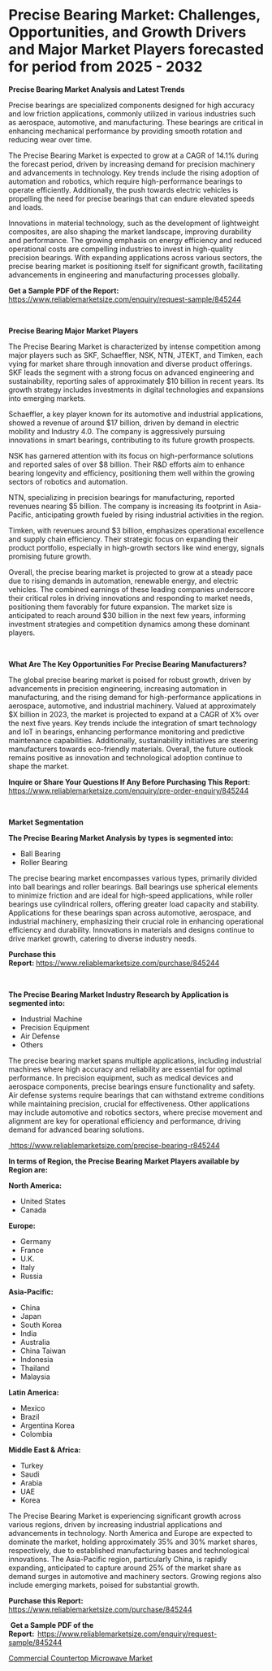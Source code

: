 <p><h1>Precise Bearing Market: Challenges, Opportunities, and Growth Drivers and Major Market Players forecasted for period from 2025 - 2032</h1></p><p><strong>Precise Bearing Market Analysis and Latest Trends</strong></p>
<p><p>Precise bearings are specialized components designed for high accuracy and low friction applications, commonly utilized in various industries such as aerospace, automotive, and manufacturing. These bearings are critical in enhancing mechanical performance by providing smooth rotation and reducing wear over time.</p><p>The Precise Bearing Market is expected to grow at a CAGR of 14.1% during the forecast period, driven by increasing demand for precision machinery and advancements in technology. Key trends include the rising adoption of automation and robotics, which require high-performance bearings to operate efficiently. Additionally, the push towards electric vehicles is propelling the need for precise bearings that can endure elevated speeds and loads.</p><p>Innovations in material technology, such as the development of lightweight composites, are also shaping the market landscape, improving durability and performance. The growing emphasis on energy efficiency and reduced operational costs are compelling industries to invest in high-quality precision bearings. With expanding applications across various sectors, the precise bearing market is positioning itself for significant growth, facilitating advancements in engineering and manufacturing processes globally.</p></p>
<p><strong>Get a Sample PDF of the Report:&nbsp;</strong> <a href="https://www.reliablemarketsize.com/enquiry/request-sample/845244?utm_campaign=2889&utm_medium=2&utm_source=Github&utm_content=ia&utm_term=10042025&utm_id=precise-bearing">https://www.reliablemarketsize.com/enquiry/request-sample/845244</a></p>
<p>&nbsp;</p>
<p><strong>Precise Bearing Major Market Players</strong></p>
<p><p>The Precise Bearing Market is characterized by intense competition among major players such as SKF, Schaeffler, NSK, NTN, JTEKT, and Timken, each vying for market share through innovation and diverse product offerings. SKF leads the segment with a strong focus on advanced engineering and sustainability, reporting sales of approximately $10 billion in recent years. Its growth strategy includes investments in digital technologies and expansions into emerging markets.</p><p>Schaeffler, a key player known for its automotive and industrial applications, showed a revenue of around $17 billion, driven by demand in electric mobility and Industry 4.0. The company is aggressively pursuing innovations in smart bearings, contributing to its future growth prospects.</p><p>NSK has garnered attention with its focus on high-performance solutions and reported sales of over $8 billion. Their R&D efforts aim to enhance bearing longevity and efficiency, positioning them well within the growing sectors of robotics and automation.</p><p>NTN, specializing in precision bearings for manufacturing, reported revenues nearing $5 billion. The company is increasing its footprint in Asia-Pacific, anticipating growth fueled by rising industrial activities in the region.</p><p>Timken, with revenues around $3 billion, emphasizes operational excellence and supply chain efficiency. Their strategic focus on expanding their product portfolio, especially in high-growth sectors like wind energy, signals promising future growth.</p><p>Overall, the precise bearing market is projected to grow at a steady pace due to rising demands in automation, renewable energy, and electric vehicles. The combined earnings of these leading companies underscore their critical roles in driving innovations and responding to market needs, positioning them favorably for future expansion. The market size is anticipated to reach around $30 billion in the next few years, informing investment strategies and competition dynamics among these dominant players.</p></p>
<p>&nbsp;</p>
<p><strong>What Are The Key Opportunities For Precise Bearing Manufacturers?</strong></p>
<p><p>The global precise bearing market is poised for robust growth, driven by advancements in precision engineering, increasing automation in manufacturing, and the rising demand for high-performance applications in aerospace, automotive, and industrial machinery. Valued at approximately $X billion in 2023, the market is projected to expand at a CAGR of X% over the next five years. Key trends include the integration of smart technology and IoT in bearings, enhancing performance monitoring and predictive maintenance capabilities. Additionally, sustainability initiatives are steering manufacturers towards eco-friendly materials. Overall, the future outlook remains positive as innovation and technological adoption continue to shape the market.</p></p>
<p><strong>Inquire or Share Your Questions If Any Before Purchasing This Report:</strong> <a href="https://www.reliablemarketsize.com/enquiry/pre-order-enquiry/845244?utm_campaign=2889&utm_medium=2&utm_source=Github&utm_content=ia&utm_term=10042025&utm_id=precise-bearing">https://www.reliablemarketsize.com/enquiry/pre-order-enquiry/845244</a></p>
<p>&nbsp;</p>
<p><strong>Market Segmentation</strong></p>
<p><strong>The Precise Bearing Market Analysis by types is segmented into:</strong></p>
<p><ul><li>Ball Bearing</li><li>Roller Bearing</li></ul></p>
<p><p>The precise bearing market encompasses various types, primarily divided into ball bearings and roller bearings. Ball bearings use spherical elements to minimize friction and are ideal for high-speed applications, while roller bearings use cylindrical rollers, offering greater load capacity and stability. Applications for these bearings span across automotive, aerospace, and industrial machinery, emphasizing their crucial role in enhancing operational efficiency and durability. Innovations in materials and designs continue to drive market growth, catering to diverse industry needs.</p></p>
<p><strong>Purchase this Report:&nbsp;</strong><a href="https://www.reliablemarketsize.com/purchase/845244?utm_campaign=2889&utm_medium=2&utm_source=Github&utm_content=ia&utm_term=10042025&utm_id=precise-bearing">https://www.reliablemarketsize.com/purchase/845244</a></p>
<p>&nbsp;</p>
<p><strong>The Precise Bearing Market Industry Research by Application is segmented into:</strong></p>
<p><ul><li>Industrial Machine</li><li>Precision Equipment</li><li>Air Defense</li><li>Others</li></ul></p>
<p><p>The precise bearing market spans multiple applications, including industrial machines where high accuracy and reliability are essential for optimal performance. In precision equipment, such as medical devices and aerospace components, precise bearings ensure functionality and safety. Air defense systems require bearings that can withstand extreme conditions while maintaining precision, crucial for effectiveness. Other applications may include automotive and robotics sectors, where precise movement and alignment are key for operational efficiency and performance, driving demand for advanced bearing solutions.</p></p>
<p><a href="https://www.reliablemarketsize.com/precise-bearing-r845244?utm_campaign=2889&utm_medium=2&utm_source=Github&utm_content=ia&utm_term=10042025&utm_id=precise-bearing">&nbsp;https://www.reliablemarketsize.com/precise-bearing-r845244</a></p>
<p><strong>In terms of Region, the Precise Bearing Market Players available by Region are:</strong></p>
<p>
    <p> <strong> North America: </strong>
        <ul>
            <li>United States</li>
            <li>Canada</li>
        </ul>
        </p> 
    <p> <strong> Europe: </strong>
        <ul>
            <li>Germany</li>
            <li>France</li>
            <li>U.K.</li>
            <li>Italy</li>
            <li>Russia</li>
        </ul>
        </p> 
    <p> <strong> Asia-Pacific: </strong>
        <ul>
            <li>China</li>
            <li>Japan</li>
            <li>South Korea</li>
            <li>India</li>
            <li>Australia</li>
            <li>China Taiwan</li>
            <li>Indonesia</li>
            <li>Thailand</li>
            <li>Malaysia</li>
        </ul>
        </p> 
    <p> <strong> Latin America: </strong>
        <ul>
            <li>Mexico</li>
            <li>Brazil</li>
            <li>Argentina Korea</li>
            <li>Colombia</li>
        </ul>
        </p> 
    <p> <strong> Middle East & Africa: </strong>
        <ul>
            <li>Turkey</li>
            <li>Saudi</li>
            <li>Arabia</li>
            <li>UAE</li>
            <li>Korea</li>
        </ul>
    </p>
    </p>
<p><p>The Precise Bearing Market is experiencing significant growth across various regions, driven by increasing industrial applications and advancements in technology. North America and Europe are expected to dominate the market, holding approximately 35% and 30% market shares, respectively, due to established manufacturing bases and technological innovations. The Asia-Pacific region, particularly China, is rapidly expanding, anticipated to capture around 25% of the market share as demand surges in automotive and machinery sectors. Growing regions also include emerging markets, poised for substantial growth.</p></p>
<p><strong>Purchase this Report: </strong><a href="https://www.reliablemarketsize.com/purchase/845244?utm_campaign=2889&utm_medium=2&utm_source=Github&utm_content=ia&utm_term=10042025&utm_id=precise-bearing">https://www.reliablemarketsize.com/purchase/845244</a></p>
<p>&nbsp;<strong>Get a Sample PDF of the Report:&nbsp;&nbsp;</strong><a href="https://www.reliablemarketsize.com/enquiry/request-sample/845244?utm_campaign=2889&utm_medium=2&utm_source=Github&utm_content=ia&utm_term=10042025&utm_id=precise-bearing">https://www.reliablemarketsize.com/enquiry/request-sample/845244</a></p>
<p><strong></strong></p>
<p><p><a href="https://github.com/foustzelmsdv/Market-Research-Report-List-1/blob/main/commercial-countertop-microwave-market.md?utm_campaign=2889&utm_medium=2&utm_source=Github&utm_content=ia&utm_term=10042025&utm_id=precise-bearing">Commercial Countertop Microwave Market</a></p></p>